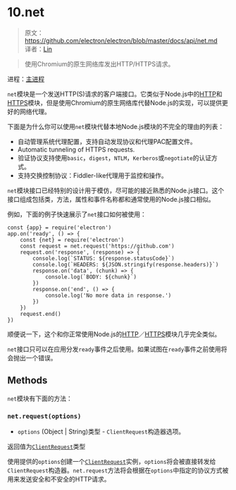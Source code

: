 # 10.net

> 原文：https://github.com/electron/electron/blob/master/docs/api/net.md    
译者：[Lin](https://github.com/ShmilyLin)   

> 使用Chromium的原生网络库发出HTTP/HTTPS请求。

进程：[主进程](../../guides/glossary-of-terms.html#main-process)

`net`模块是一个发送HTTP(S)请求的客户端接口。它类似于Node.js中的[HTTP](https://nodejs.org/api/http.html)和[HTTPS](https://nodejs.org/api/https.html)模块，但是使用Chromium的原生网络库代替Node.js的实现，可以提供更好的网络代理。

下面是为什么你可以使用`net`模块代替本地Node.js模块的不完全的理由的列表：

 * 自动管理系统代理配置，支持自动发现协议和代理PAC配置文件。
 * Automatic tunneling of HTTPS requests.
 * 验证协议支持使用`basic`，`digest`，`NTLM`，`Kerberos`或`negotiate`的认证方式。
 * 支持交换控制协议：Fiddler-like代理用于监控和操作。

`net`模块接口已经特别的设计用于模仿，尽可能的接近熟悉的Node.js接口。这个接口组成包括类，方法，属性和事件名称都和通常使用的Node.js接口相似。

例如，下面的例子快速展示了`net`接口如何被使用：

    const {app} = require('electron')
    app.on('ready', () => {
        const {net} = require('electron')
        const request = net.request('https://github.com')
        request.on('response', (response) => {
            console.log(`STATUS: ${response.statusCode}`)
            console.log(`HEADERS: ${JSON.stringify(response.headers)}`)
            response.on('data', (chunk) => {
                console.log(`BODY: ${chunk}`)
            })
            response.on('end', () => {
                console.log('No more data in response.')
            })
        })
        request.end()
    })

顺便说一下，这个和你正常使用Node.js的[HTTP](https://nodejs.org/api/http.html)／[HTTPS](https://nodejs.org/api/https.html)模块几乎完全类似。

`net`接口只可以在应用分发`ready`事件之后使用。如果试图在`ready`事件之前使用将会抛出一个错误。

<h2 id="methods">Methods</h2>

`net`模块有下面的方法：

<h3 id="net-request"><code>net.request(options)</code></h3>

 * `options` (Object | String)类型 - `ClientRequest`构造器选项。

返回值为[`ClientRequest`](https://github.com/electron/electron/blob/master/docs/api/client-request.md)类型

使用提供的`options`创建一个[`ClientRequest`](https://github.com/electron/electron/blob/master/docs/api/client-request.md)实例，`options`将会被直接转发给`ClientRequest`构造器。`net.request`方法将会根据在`options`中指定的协议方式被用来发送安全和不安全的HTTP请求。